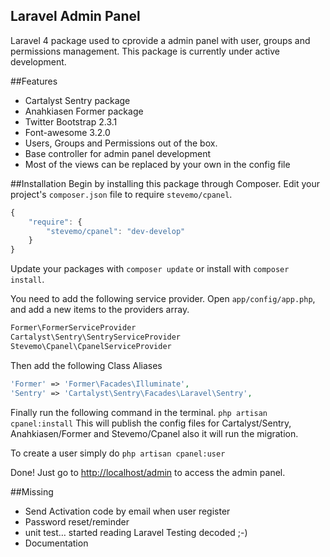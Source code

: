 ## Laravel Admin Panel
Laravel 4 package used to cprovide a admin panel with user, groups and permissions management.
This package is currently under active development.

##Features
* Cartalyst Sentry package
* Anahkiasen Former package
* Twitter Bootstrap 2.3.1
* Font-awesome 3.2.0
* Users, Groups and Permissions out of the box.
* Base controller for admin panel development
* Most of the views can be replaced by your own in the config file

##Installation
Begin by installing this package through Composer. Edit your project's `composer.json` file to require `stevemo/cpanel`.

```javascript
{
    "require": {
        "stevemo/cpanel": "dev-develop"
    }
}
```

Update your packages with `composer update` or install with `composer install`.

You need to add the following service provider. 
Open `app/config/app.php`, and add a new items to the providers array.

```php
Former\FormerServiceProvider
Cartalyst\Sentry\SentryServiceProvider
Stevemo\Cpanel\CpanelServiceProvider
```

Then add the following Class Aliases
```php
'Former' => 'Former\Facades\Illuminate',
'Sentry' => 'Cartalyst\Sentry\Facades\Laravel\Sentry',
```

Finally run the following command in the terminal. `php artisan cpanel:install`
This will publish the config files for Cartalyst/Sentry, Anahkiasen/Former and Stevemo/Cpanel also it will run the migration.

To create a user simply do `php artisan cpanel:user`

Done! Just go to [http://localhost/admin](http://localhost/admin) to access the admin panel.

##Missing
* Send Activation code by email when user register
* Password reset/reminder
* unit test… started reading Laravel Testing decoded ;-)
* Documentation
